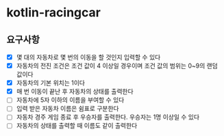 # kotlin-racingcar

## 요구사항
 - [x] 몇 대의 자동차로 몇 번의 이동을 할 것인지 입력할 수 있다
 - [x] 자동차의 전진 조건은 조건 값이 4 이상일 경우이며 조건 값의 범위는 0~9의 랜덤 값이다
 - [x] 자동차의 기본 위치는 1이다
 - [x] 매 번 이동이 끝난 후 자동차의 상태를 출력한다
 - [ ] 자동차에 5자 이하의 이름을 부여할 수 있다
 - [ ] 입력 받은 자동차 이름은 쉼표로 구분한다
 - [ ] 자동차 경주 게임 종료 후 우승자를 출력한다. 우승자는 1명 이상일 수 있다
 - [ ] 자동차의 상태를 출력할 때 이름도 같이 출력한다